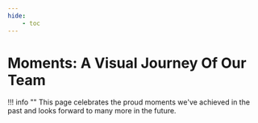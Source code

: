 ```yaml
---
hide:
    - toc
---
```

# Moments: A Visual Journey Of Our Team 

!!! info ""
    This page celebrates the proud moments we've achieved in the past and looks forward to many more in the future.

